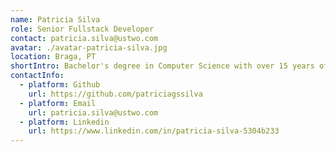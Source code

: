 ```yaml
---
name: Patricia Silva
role: Senior Fullstack Developer
contact: patricia.silva@ustwo.com
avatar: ./avatar-patricia-silva.jpg
location: Braga, PT
shortIntro: Bachelor's degree in Computer Science with over 15 years of experience in application development, specialised in creating innovative and accessible solutions that improve the user experience. Passionate about combining people and technology, and also a coffee and plant lover.
contactInfo:
  - platform: Github
    url: https://github.com/patriciagssilva
  - platform: Email
    url: patricia.silva@ustwo.com
  - platform: Linkedin
    url: https://www.linkedin.com/in/patricia-silva-5304b233
---
```

